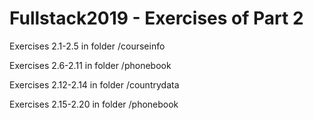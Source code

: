 
# Fullstack2019 - Exercises of Part 2

Exercises 2.1-2.5 in folder /courseinfo

Exercises 2.6-2.11 in folder /phonebook

Exercises 2.12-2.14 in folder /countrydata

Exercises 2.15-2.20 in folder /phonebook
